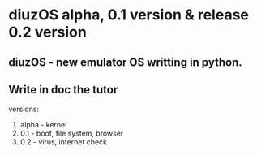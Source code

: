 # diuzOS alpha, 0.1 version & release 0.2 version
diuzOS - new emulator OS writting in python.
-------------------------------------------
Write in doc the tutor
-------------------------------------------
versions:
1) alpha - kernel
2) 0.1 - boot, file system, browser
3) 0.2 - virus, internet check
   
